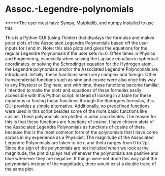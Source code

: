 # Assoc.-Legendre-polynomials
*****The user must have Sympy, Matplotlib, and numpy installed to use this

This is a Python GUI (using Tkinter) that displays the formulas and makes polar plots of the Associated Legendre Polynomials based off the user inputs 
for l and m. Note: this also plots and gives the equations for the regular Legendre Polynomials if the user sets m=0.
  Often times in Physics and Engineering, especially when solving the Laplace equation in spherical coordinates, or solving the Schrodinger equation for 
the Hydrogen atom, the Legendre polynomials and/or the Associated Legendre Polynomials are introduced. Initially, these functions seem very complex 
and foreign. Other transcendental functions such as sine and cosine were also once this way to any Physicist or Engineer, and with time, these functions
become familiar. 
  I intended to make the plots and equations of these formulas easily accessible with this Python script. Instead of looking in a table for these equations
or finding these functions through the Rodrigues formulas, this GUI provides a simple alternative. Additionally, no predefined functions were used in this
script besides some of the more basic functions like cosine. 
  These polynomials are plotted in polar coordinates. The reason for this is that these functions are functions of cosine. I have chosen plots of the 
Associated Legendre Polynomials as functions of cosine of theta because this is the most common form of the polynomials that I have come across in my 
experience as a Physicist. The magnitude of the Associated Legendre Polynomials are taken to be r, and theta ranges from 0 to 2pi. Since the sign of the 
polynomials are not included when we look at the magnitude, the plot displays red whenever the polynomials are positive and blue whenever they are negative.
If things were not done this way (plot the polynomials instead of the magnitude), there would exist a double trace of the same plot. 
  
  
